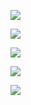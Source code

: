<!---
masudaryuto/masudaryuto is a ✨ special ✨ repository because its `README.md` (this file) appears on your GitHub profile.
You can click the Preview link to take a look at your changes.
--->

![](http://github-profile-summary-cards.vercel.app/api/cards/profile-details?username=masudaryuto&theme=default)

![](http://github-profile-summary-cards.vercel.app/api/cards/repos-per-language?username=masudaryuto&theme=default)

![](http://github-profile-summary-cards.vercel.app/api/cards/most-commit-language?username=masudaryuto&theme=default)

![](http://github-profile-summary-cards.vercel.app/api/cards/stats?username=masudaryuto&theme=default)

![](http://github-profile-summary-cards.vercel.app/api/cards/productive-time?username=masudaryuto&theme=default&utcOffset=8)

